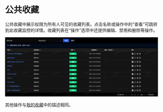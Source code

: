 # 公共收藏

公共收藏中展示权限为所有人可见的收藏列表。点击名称或操作中的“查看”可跳转到此收藏监控的详情。收藏列表在“操作”选项中还提供编辑、禁用和删除等操作。

![](../../image/Operation-Guide/Collection-List/Public-Collection1.png)
 
其他操作与[我的收藏](Private-Collection.md)中的描述相同。
